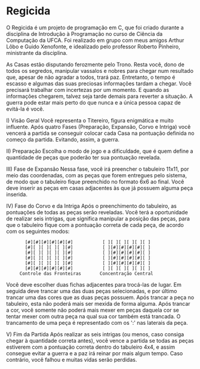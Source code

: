 # Regicida
O Regicida é um projeto de programação em C, que foi criado durante a disciplina de Introdução à Programação no curso de Ciência da Computação da UFCA. Foi realizado em grupo com meus amigos Arthur Lôbo e Guido Xenofonte, e idealizado pelo professor Roberto Pinheiro, ministrante da disciplina.

As Casas estão disputando ferozmente pelo Trono. Resta você, dono de todos os segredos, manipular vassalos e nobres para chegar num resultado que, apesar de não agradar a todos, trará paz. Entretanto, o tempo é escasso e algumas das suas preciosas informações tardam a chegar. Você precisará trabalhar com incertezas por um momento. E quando as informações chegarem, talvez seja tarde demais para reverter a situação. A guerra pode estar mais perto do que nunca e a única pessoa capaz de evitá-la é você.

I) Visão Geral
        Você representa o Titereiro, figura enigmática e muito influente. Após quatro Fases (Preparação, Expansão, Corvo e Intriga) você vencerá a partida se conseguir colocar cada Casa na pontuação definida no começo da partida. Evitando, assim, a guerra.

II) Preparação
Escolha o modo de jogo e a dificuldade, que é quem define a quantidade de peças que poderão ter sua pontuação revelada.

III) Fase de Expansão
        Nessa fase, você irá preencher o tabuleiro 11x11, por meio das coordenadas, com as peças que forem entregues pelo sistema, de modo que o tabuleiro fique preenchido no formato 6x6 ao final. Você deve inserir as peças em casas adjacentes às que já possuem alguma peça inserida.

IV) Fase do Corvo e da Intriga
        Após o preenchimento do tabuleiro, as pontuações de todas as peças serão reveladas. Você terá a oportunidade de realizar seis intrigas, que significa manipular a posição das peças, para que o tabuleiro fique com a pontuação correta de cada peça, de acordo com os seguintes modos:
        
           [#][#][#][#][#][#]           [ ][ ][ ][ ][ ][ ]
           [#][ ][ ][ ][ ][#]           [ ][#][#][#][#][ ]
           [#][ ][ ][ ][ ][#]           [ ][#][#][#][#][ ]
           [#][ ][ ][ ][ ][#]           [ ][#][#][#][#][ ]
           [#][ ][ ][ ][ ][#]           [ ][#][#][#][#][ ]
           [#][#][#][#][#][#]           [ ][ ][ ][ ][ ][ ]
         Controle das Fronteiras       Concentração Central

Você deve escolher duas fichas adjacentes para trocá-las de lugar. Em seguida deve trancar uma das duas peças selecionadas, e por último trancar uma das cores que as duas peças possuem. Após trancar a peça no tabuleiro, esta não poderá mais ser mexida de forma alguma. Após trancar a cor, você somente não poderá mais mexer em peças daquela cor se tentar mexer com outra peça na qual sua cor também está trancada.
        O trancamento de uma peça é representado com os ':' nas laterais da peça.

V) Fim da Partida
        Após realizar as seis intrigas (ou menos, caso consiga chegar à quantidade correta antes), você vence a partida se todas as peças estiverem com a pontuação correta dentro do tabuleiro 4x4, e assim consegue evitar a guerra e a paz irá reinar por mais algum tempo. Caso contrário, você falhou e muitas vidas serão perdidas.
